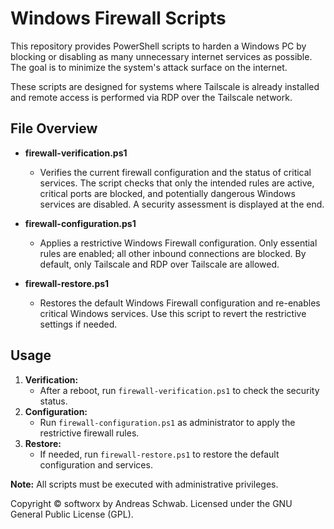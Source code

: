 # Windows Firewall Scripts

This repository provides PowerShell scripts to harden a Windows PC by blocking or disabling as many unnecessary internet services as possible. The goal is to minimize the system's attack surface on the internet.

These scripts are designed for systems where Tailscale is already installed and remote access is performed via RDP over the Tailscale network.

## File Overview

- **firewall-verification.ps1**
  - Verifies the current firewall configuration and the status of critical services. The script checks that only the intended rules are active, critical ports are blocked, and potentially dangerous Windows services are disabled. A security assessment is displayed at the end.

- **firewall-configuration.ps1**
  - Applies a restrictive Windows Firewall configuration. Only essential rules are enabled; all other inbound connections are blocked. By default, only Tailscale and RDP over Tailscale are allowed.

- **firewall-restore.ps1**
  - Restores the default Windows Firewall configuration and re-enables critical Windows services. Use this script to revert the restrictive settings if needed.

## Usage

1. **Verification:**
   - After a reboot, run `firewall-verification.ps1` to check the security status.
2. **Configuration:**
   - Run `firewall-configuration.ps1` as administrator to apply the restrictive firewall rules.
3. **Restore:**
   - If needed, run `firewall-restore.ps1` to restore the default configuration and services.

**Note:**
All scripts must be executed with administrative privileges.

Copyright © softworx by Andreas Schwab. Licensed under the GNU General Public License (GPL).